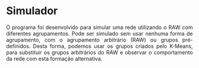 # Simulador
<p align="justify">O programa foi desenvolvido para simular uma rede utilizando o RAW com diferentes agrupamentos. Pode ser simulado sem usar nenhuma forma de agrupamento, com o agrupamento arbitrário (RAW) ou grupos pré-definidos. Desta forma, podemos usar os grupos criados pelo K-Means, para substituir os grupos arbitrários do RAW e observar o comportamento da rede com esta formação alternativa.
